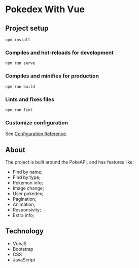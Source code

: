 # Pokedex With Vue

## Project setup
```
npm install
```

### Compiles and hot-reloads for development
```
npm run serve
```

### Compiles and minifies for production
```
npm run build
```

### Lints and fixes files
```
npm run lint
```

### Customize configuration
See [Configuration Reference](https://cli.vuejs.org/config/).

## About

The project is built around the PokeAPI, and has features like:

* Find by name;
* Find by type;
* Pokemon info;
* Image change;
* User pokedex;
* Pagination;
* Animation;
* Responsivity;
* Extra info;

## Technology

* VueJS
* Bootstrap
* CSS
* JavaScript

